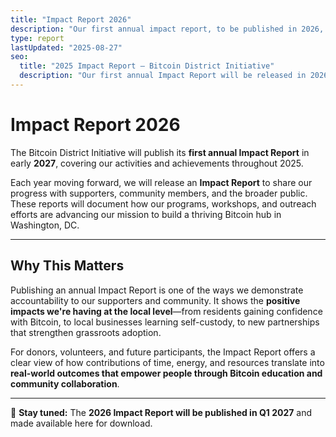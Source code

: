 ```yaml
---
title: "Impact Report 2026"
description: "Our first annual impact report, to be published in 2026, highlighting the achievements and community impact of the Bitcoin District Initiative."
type: report
lastUpdated: "2025-08-27"
seo:
  title: "2025 Impact Report – Bitcoin District Initiative"
  description: "Our first annual Impact Report will be released in 2026, sharing progress, programs, and community impact from 2026."
---
```


# Impact Report 2026

The Bitcoin District Initiative will publish its **first annual Impact Report** in early **2027**, covering our activities and achievements throughout 2025.  

Each year moving forward, we will release an **Impact Report** to share our progress with supporters, community members, and the broader public. These reports will document how our programs, workshops, and outreach efforts are advancing our mission to build a thriving Bitcoin hub in Washington, DC.

---

## Why This Matters
Publishing an annual Impact Report is one of the ways we demonstrate accountability to our supporters and community. It shows the **positive impacts we're having at the local level**—from residents gaining confidence with Bitcoin, to local businesses learning self-custody, to new partnerships that strengthen grassroots adoption.  

For donors, volunteers, and future participants, the Impact Report offers a clear view of how contributions of time, energy, and resources translate into **real-world outcomes that empower people through Bitcoin education and community collaboration**.  

 

---

📢 **Stay tuned:** The **2026 Impact Report will be published in Q1 2027** and made available here for download.  
